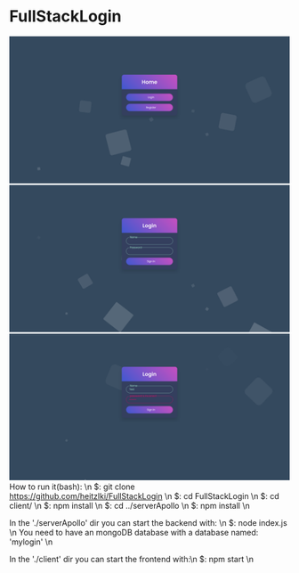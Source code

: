 # FullStackLogin
![fullStackLoginHome](https://raw.githubusercontent.com/heitzlki/FullStackLogin/master/fullStackLoginHome.png)
![fullStackLoginLogin](https://raw.githubusercontent.com/heitzlki/FullStackLogin/master/fullStackLoginLogin.png)
![fullStackLoginError](https://raw.githubusercontent.com/heitzlki/FullStackLogin/master/fullStackLoginError.png)
How to run it(bash): \n
$: git clone https://github.com/heitzlki/FullStackLogin \n
$: cd FullStackLogin \n
$: cd client/ \n
$: npm install \n
$: cd ../serverApollo \n
$: npm install \n

In the './serverApollo' dir you can start the backend with: \n
$: node index.js \n
You need to have an mongoDB database with a database named: 'mylogin' \n

In the './client' dir you can start the frontend with:\n
$: npm start \n
